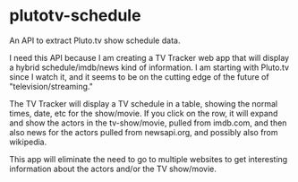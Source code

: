 # plutotv-schedule
An API to extract Pluto.tv show schedule data.

I need this API because I am creating a TV Tracker web app that will display a hybrid schedule/imdb/news kind of information.  I am starting with Pluto.tv since I watch it, and it seems to be on the cutting edge of the future of "television/streaming."

The TV Tracker will display a TV schedule in a table, showing the normal times, date, etc for the show/movie.  If you click on the row, it will expand and show the actors in the tv-show/movie, pulled from imdb.com, and then also news for the actors pulled from newsapi.org, and possibly also from wikipedia.

This app will eliminate the need to go to multiple websites to get interesting information about the actors and/or the TV show/movie.
